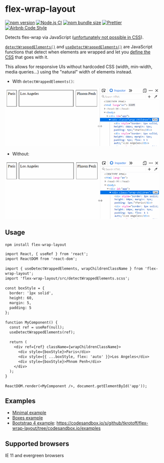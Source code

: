 # flex-wrap-layout

[![npm version](https://badge.fury.io/js/flex-wrap-layout.svg)](https://www.npmjs.com/package/flex-wrap-layout)
[![Node.js CI](https://github.com/tkrotoff/flex-wrap-layout/workflows/Node.js%20CI/badge.svg)](https://github.com/tkrotoff/flex-wrap-layout/actions)
[![npm bundle size](https://img.shields.io/bundlephobia/min/flex-wrap-layout.svg)](https://bundlephobia.com/result?p=flex-wrap-layout)
[![Prettier](https://img.shields.io/badge/code_style-prettier-ff69b4.svg)](https://github.com/prettier/prettier)
[![Airbnb Code Style](https://badgen.net/badge/code%20style/airbnb/ff5a5f?icon=airbnb)](https://github.com/airbnb/javascript)

Detects flex-wrap via JavaScript ([unfortunately not possible in CSS](https://stackoverflow.com/q/40012428)).

[`detectWrappedElements()`](src/detectWrappedElements.ts) and [`useDetectWrappedElements()`](src/useDetectWrappedElements.ts) are JavaScript functions that detect when elements are wrapped and let you [define the CSS](src/detectWrappedElements.scss) that goes with it.

This allows for responsive UIs without hardcoded CSS (width, min-width, media queries...) using the "natural" width of elements instead.

- With `detectWrappedElements()`:

![Minimal example with detectWrappedElements()](examples/Minimal-detectWrappedElements.gif)

- Without:

![Minimal example without detectWrappedElements()](examples/Minimal.gif)

## Usage

`npm install flex-wrap-layout`

```JS
import React, { useRef } from 'react';
import ReactDOM from 'react-dom';

import { useDetectWrappedElements, wrapChildrenClassName } from 'flex-wrap-layout';
import 'flex-wrap-layout/src/detectWrappedElements.scss';

const boxStyle = {
  border: '1px solid',
  height: 60,
  margin: 5,
  padding: 5
};

function MyComponent() {
  const ref = useRef(null);
  useDetectWrappedElements(ref);

  return (
    <div ref={ref} className={wrapChildrenClassName}>
      <div style={boxStyle}>Paris</div>
      <div style={{ ...boxStyle, flex: 'auto' }}>Los Angeles</div>
      <div style={boxStyle}>Phnom Penh</div>
    </div>
  );
}

ReactDOM.render(<MyComponent />, document.getElementById('app'));
```

## Examples

- [Minimal example](examples/Minimal.tsx)
- [Boxes example](examples/Boxes.tsx)
- [Bootstrap 4 example](examples/Bootstrap4.tsx): https://codesandbox.io/s/github/tkrotoff/flex-wrap-layout/tree/codesandbox.io/examples

## Supported browsers

IE 11 and evergreen browsers
